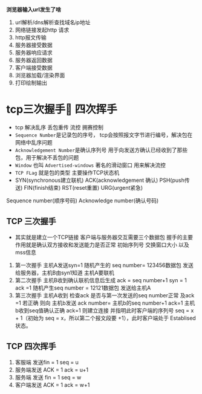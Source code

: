 __浏览器输入url发生了啥__


1. url解析/dns解析查找域名ip地址
2. 网络链接发起http 请求
3. http报文传输
4. 服务器接受数据
5. 服务器响应请求
6. 服务器返回数据
7. 客户端接受数据
8. 浏览器加载/渲染界面
9. 打印绘制输出



# tcp三次握手🤝 四次挥手
+ tcp 解决乱序 丢包重传  流控 拥赛控制
+ `Sequence Number`是记录包的序号， tcp会按照报文字节进行编号，解决包在网络中乱序问题
+ `Acknowledgement Number`是确认序列号 用于向发送方确认已经收到了那些包，用于解决不丢包的问题
+ `Window` 也叫 `Advertised-windows` 著名的滑动窗口 用来解决流控
+ `TCP FLag` 就是包的类型 主要操作TCP状态机
+ SYN(synchronous建立联机) ACK(acknowledgement 确认) PSH(push传送) FIN(finish结束) RST(reset重置) URG(urgent紧急)

Sequence number(顺序号码) Acknowledge number(确认号码)

## TCP 三次握手 
* 其实就是建立一个TCP链接 客户端与服务器交互需要三个数据包 握手的主要作用就是确认双方接收和发送能力是否正常 初始序列号 交换窗口大小 以及mss信息

1. 第一次握手 主机A发送syn=1 随机产生的 seq number= 123456数据包 发送给服务器，主机B由syn1知道 主机A要联机
2. 第二次握手 主机B收到确认联机信息后生成 ack = seq number+1    syn = 1 ack =1 随机产生seq number = 12121数据包 发送给主机A
3. 第三次握手 主机A收到 检查ack 是否与第一次发送的seq number正常 及ack =1 若正确 则向 主机b发送 ack number= 主机b的seq number+1 ack=1 主机b收到seq值确认正确 ack=1 则建立连接 并指明此时客户端的序列号 seq = x + 1（初始为 seq = x，所以第二个报文段要 +1），此时客户端处于 Establised 状态。
## TCP 四次挥手

1. 客服端 发送fin = 1   seq = u 
2. 服务端发送    ACK = 1 ack = u+1 
3. 服务端 发送 fin = 1 seq = w  
4. 客户端发送 ACK = 1 ack = w+1